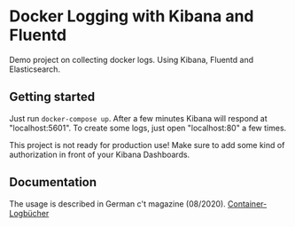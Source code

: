 # Docker Logging with Kibana and Fluentd

Demo project on collecting docker logs. Using Kibana, Fluentd and Elasticsearch.

## Getting started

Just run `docker-compose up`. After a few minutes Kibana will respond at "localhost:5601". To create some logs, just open "localhost:80" a few times.

This project is not ready for production use! Make sure to add some kind of authorization in front of your Kibana Dashboards.

## Documentation

The usage is described in German c't magazine (08/2020). [Container-Logbücher](https://www.heise.de/select/ct/2020/8/2000809334796828694)